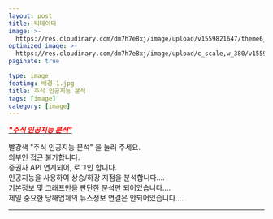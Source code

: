 ```yaml
---
layout: post
title: 빅데이터
image: >-
  https://res.cloudinary.com/dm7h7e8xj/image/upload/v1559821647/theme6_qeeojf.jpg
optimized_image: >-
  https://res.cloudinary.com/dm7h7e8xj/image/upload/c_scale,w_380/v1559821647/theme6_qeeojf.jpg
paginate: true

type: image
featimg: 배경-1.jpg
title: 주식 인공지능 분석
tags: [image]
category: [image]
---
```


[<span style="color:red">***"주식 인공지능 분석"***</span>](https://colab.research.google.com/drive/1oHMs66iSFHdNLatRkTFy9GollTo=szpb-abSOoooo)

빨강색 "주식 인공지능 분석" 을 눌러 주세요.<br>
외부인 접근 불가합니다.<br>
증권사 API 연계되어, 로그인 합니다.<br>
인공지능을 사용하여 상승/하강 지점을 분석합니다....<br>
기본정보 및 그래프만을 판단한 분석만 되어있습니다....<br>
제일 중요한 당해업체의 뉴스정보 연결은 안되어있습니다....<br>

---

























